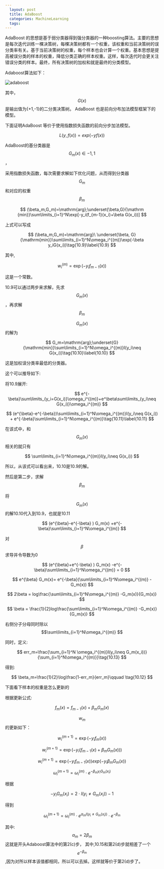 ```yaml
---
  layout: post
  title: AdaBoost
  categories: MachineLearning
  tags:
--- 
```


AdaBoost 的思想是基于弱分类器得到强分类器的一种boosting算法。主要的思想是每次迭代训练一棵决策树，每棵决策树都有一个权重，该权重和当前决策树的误分类率有关。基于当前决策树的权重，每个样本也会计算一个权重。基本思想是提高被误分类的样本的权重，降低分类正确的样本权重。这样，每次迭代时会更关注错误分类的样本。最终，所有决策树的加权和就是最终的分类模型。

Adaboost算法如下：

![adaboost](https://user-images.githubusercontent.com/1762074/102690120-228cf200-423e-11eb-9d27-e7e0cbea739b.png)

其中， $$G(x)$$是输出值为{+1,-1}的二分类决策树。
AdaBoost 也是前向分布加法模型框架下的模型。

下面证明AdaBoost 等价于使用指数损失函数的前向分步加法模型。


$$
L(y,f(x))=exp(-yf(x))
$$

AdaBoost的基分类器是$$G_m(x)\in {-1,1}$$，

采用指数损失函数，每次需要求解如下优化问题，从而得到分类器$$G_m$$和对应的权重$$\beta_m$$

$$ (\beta_m,G_m)=\mathrm{arg};\underset{\beta,G}{\mathrm {min}}\sum\limits_{i=1}^N\exp[-y_i(f_{m-1}(x_i)+\beta G(x_i))] $$ 

上式可以写成

$$ 
(\beta_m,G_m)=\mathrm{arg}\ \underset{\beta, G}{\mathrm{min}}\sum\limits_{i=1}^N\omega_i^{(m)}\exp(-\beta y_iG(x_i))\tag{10.9}\label{10.9}
 $$ 


其中,

$$w^{(m)}_i=\exp(-y_if_{m-1}(x))$$

这是一个常数。

10.9可以通过两步来求解，先求$$G_m(x)$$，再求解$$\beta_m$$

$$ G_m(x)$$的解为

$$
G_m=\mathrm{arg};\underset{G}{\mathrm{min}}\sum\limits_{i=1}^N\omega_i^{(m)}I(y_i\neq G(x_i))\tag{10.10}\label{10.10}
$$

这是加权误分类率最低的分类器。


这个可以推导如下:

将10.9展开:

$$ 
e^{-\beta}\sum\limits_{y_i=G(x_i)}\omega_i^{(m)}+e^\beta\sum\limits_{y_i\neq G(x_i)}\omega_i^{(m)} 
$$

$$ 
(e^{\beta}-e^{-\beta})\sum\limits_{i=1}^N\omega_i^{(m)}I(y_i\neq G(x_i)) + e^{-\beta}\sum\limits_{i=1}^N\omega_i^{(m)}\tag{10.11}\label{10.11} 
$$

在该式中，和$$G_m(x)$$相关的就只有

$$
\sum\limits_{i=1}^N\omega_i^{(m)}I(y_i\neq G(x_i))
$$

所以，从该式可以看出来，10.10是10.9的解。

然后是第二步，求解$$\beta_m$$

将$$G_m(x)$$的解10.10代入到10.9，也就是10.11


$$
(e^{\beta}-e^{-\beta} ) G_m(x) +e^{-\beta}\sum\limits_{i=1}^N\omega_i^{(m)}
$$

对$$\beta$$ 求导并令导数为0

$$
(e^{\beta}+e^{-\beta} ) G_m(x) -e^{-\beta}\sum\limits_{i=1}^N\omega_i^{(m)} = 0
$$

$$
e^{\beta} G_m(x)= e^{-\beta}(\sum\limits_{i=1}^N\omega_i^{(m)}  -G_m(x))
$$

$$
2\beta = log\frac{\sum\limits_{i=1}^N\omega_i^{(m)}  -G_m(x)}{G_m(x)}
$$


$$
\beta = \frac{1}{2}log\frac{\sum\limits_{i=1}^N\omega_i^{(m)}  -G_m(x)}{G_m(x)}
$$

右侧分子分母同时除以
$$\sum\limits_{i=1}^N\omega_i^{(m)} $$

同时，定义:

$$ err_m=\frac{\sum_{i=1}^N \omega_i^{(m)}I(y_i\neq G_m(x_i))}{\sum_{i=1}^N\omega_i^{(m)}}\tag{10.13} $$


得到:

$$ 
\beta_m=\frac{1}{2}\log\frac{1-err_m}{err_m}\qquad \tag{10.12} 
$$

下面看下样本的权重是怎么更新的


根据更新公式:

$$ f_m(x)=f_{m-1}(x)+\beta_mG_m(x) $$


$$w_m$$的更新如下：

$$
w^{(m+1)}_i=\exp(-y_i f_{m}(x))
$$

$$
w^{(m+1)}_i=\exp(-y_i (f_{m-1}(x)+\beta_mG_m(x)) )
$$

$$
w^{(m+1)}_i=\exp(-y_i f_{m-1}(x)) exp(-y_i \beta_m G_m(x))
$$

$$ \omega_i^{(m+1)}=\omega_i^{(m)}\cdot e^{-\beta_my_iG_m(x_i)}\tag{10.14}\label{10.14} $$ 


根据

$$
 -y_iG_m(x_i)=2\cdot I(y_i\neq G_m(x_i))-1
$$

得到

$$
\omega_i^{(m+1)}=\omega_i^{(m)}\cdot e^{\alpha_mI(y_i\neq G_m(x_i))}\cdot e^{-\beta_m}\tag{10.15}\label{10.15} 
$$

其中:
$$
\alpha_m=2\beta_m
$$
这就是开头Adaboost算法中的第2(c)步，
其中,10.15和第2(d)步就相差了一个$$e^{-\beta_m}$$,因为对所以样本该值都相同，所以可以去掉。这样就等价于第2(d)步了。
